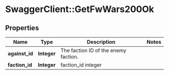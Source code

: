 # SwaggerClient::GetFwWars200Ok

## Properties
Name | Type | Description | Notes
------------ | ------------- | ------------- | -------------
**against_id** | **Integer** | The faction ID of the enemy faction. | 
**faction_id** | **Integer** | faction_id integer | 


